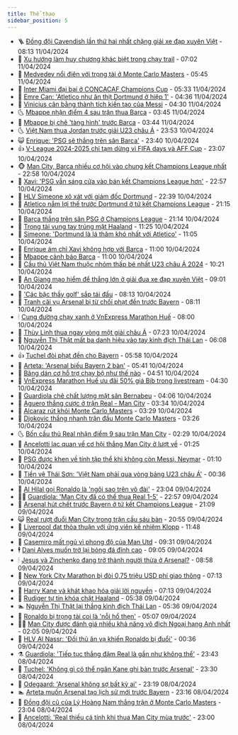```yaml
---
title: Thể thao
sidebar_position: 5
---
```


<!-- vnexpress-the-thao:START -->
- 🪜 [Đồng đội Cavendish lần thứ hai nhất chặng giải xe đạp xuyên Việt](https://vnexpress.net/dong-doi-cavendish-lan-thu-hai-nhat-chang-giai-xe-dap-xuyen-viet-4733149.html) - 08:13 11/04/2024
- 🦩 [Xu hướng làm huy chương khác biệt trong chạy trail](https://vnexpress.net/xu-huong-lam-huy-chuong-khac-biet-trong-chay-trail-4732916.html) - 07:02 11/04/2024
- 🧰 [Medvedev nổi điên với trọng tài ở Monte Carlo Masters](https://vnexpress.net/medvedev-noi-dien-voi-trong-tai-o-monte-carlo-masters-4733030.html) - 05:45 11/04/2024
- 🤗 [Inter Miami đại bại ở CONCACAF Champions Cup](https://vnexpress.net/inter-miami-dai-bai-o-concacaf-champions-cup-4733023.html) - 05:33 11/04/2024
- 🥳 [Emre Can: &#39;Atletico như ăn thịt Dortmund ở hiệp 1&#39;](https://vnexpress.net/emre-can-atletico-nhu-an-thit-dortmund-o-hiep-1-4732900.html) - 04:36 11/04/2024
- 🦣 [Vinicius cân bằng thành tích kiến tạo của Messi](https://vnexpress.net/vinicius-can-bang-thanh-tich-kien-tao-cua-messi-4732887.html) - 04:30 11/04/2024
- 🌜 [Mbappe nhận điểm 4 sau trận thua Barca](https://vnexpress.net/mbappe-nhan-diem-4-sau-tran-thua-barca-4732875.html) - 03:45 11/04/2024
- 🫶 [Mbappe bị chê &#39;tàng hình&#39; trước Barca](https://vnexpress.net/mbappe-bi-che-tang-hinh-truoc-barca-4732883.html) - 03:44 11/04/2024
- 🌜 [Việt Nam thua Jordan trước giải U23 châu Á](https://vnexpress.net/viet-nam-thua-jordan-truoc-giai-u23-chau-a-4732889.html) - 23:53 10/04/2024
- 😺 [Enrique: &#39;PSG sẽ thắng trên sân Barca&#39;](https://vnexpress.net/enrique-psg-se-thang-tren-san-barca-4732888.html) - 23:40 10/04/2024
- 👍 [V-League 2024-2025 chỉ tạm dừng vì FIFA days và AFF Cup](https://vnexpress.net/v-league-2024-2025-chi-tam-dung-vi-fifa-days-va-aff-cup-4732862.html) - 23:07 10/04/2024
- 🐵 [Man City, Barca nhiều cơ hội vào chung kết Champions League nhất](https://vnexpress.net/man-city-barca-nhieu-co-hoi-vao-chung-ket-champions-league-nhat-4732872.html) - 22:58 10/04/2024
- 💫 [Xavi: &#39;PSG vẫn sáng cửa vào bán kết Champions League hơn&#39;](https://vnexpress.net/xavi-psg-van-sang-cua-vao-ban-ket-champions-league-hon-4732880.html) - 22:57 10/04/2024
- 🦆 [HLV Simeone xô xát với giám đốc Dortmund](https://vnexpress.net/hlv-simeone-xo-xat-voi-giam-doc-dortmund-4732873.html) - 22:39 10/04/2024
- 🙉 [Atletico nắm lợi thế trước Dortmund ở tứ kết Champions League](https://vnexpress.net/atletico-nam-loi-the-truoc-dortmund-o-tu-ket-champions-league-4732870.html) - 21:15 10/04/2024
- 📝 [Barca thắng trên sân PSG ở Champions League](https://vnexpress.net/barca-thang-tren-san-psg-o-champions-league-4732871.html) - 21:14 10/04/2024
- 💯 [Trọng tài vung tay trúng mặt Haaland](https://vnexpress.net/trong-tai-vung-tay-trung-mat-haaland-4732581.html) - 11:25 10/04/2024
- 🌈 [Simeone: &#39;Dortmund là lá thăm khó nhất với Atletico&#39;](https://vnexpress.net/simeone-dortmund-la-la-tham-kho-nhat-voi-atletico-4732809.html) - 11:05 10/04/2024
- 🦩 [Enrique ám chỉ Xavi không hợp với Barca](https://vnexpress.net/enrique-am-chi-xavi-khong-hop-voi-barca-4732766.html) - 11:00 10/04/2024
- 🐲 [Mbappe cảnh báo Barca](https://vnexpress.net/mbappe-canh-bao-barca-4732725.html) - 11:00 10/04/2024
- 🌁 [Cầu thủ Việt Nam thuộc nhóm thấp bé nhất U23 châu Á 2024](https://vnexpress.net/cau-thu-viet-nam-thuoc-nhom-thap-be-nhat-u23-chau-a-2024-4732770.html) - 10:21 10/04/2024
- 💯 [An Giang mạo hiểm để thắng lớn ở giải đua xe đạp xuyên Việt](https://vnexpress.net/an-giang-mao-hiem-de-thang-lon-o-giai-dua-xe-dap-xuyen-viet-4732741.html) - 09:01 10/04/2024
- 🌝 [&#39;Các bậc thầy golf&#39; sắp tái đấu](https://vnexpress.net/cac-bac-thay-golf-sap-tai-dau-4732647.html) - 08:13 10/04/2024
- 🤖 [Tranh cãi vụ Arsenal bị từ chối phạt đền trước Bayern](https://vnexpress.net/tranh-cai-vu-arsenal-bi-tu-choi-phat-den-truoc-bayern-4732705.html) - 08:11 10/04/2024
- 🕯 [Cung đường chạy xanh ở VnExpress Marathon Huế](https://vnexpress.net/cung-duong-chay-xanh-o-vnexpress-marathon-hue-4732244.html) - 08:00 10/04/2024
- 🧰 [Thùy Linh thua ngay vòng một giải châu Á](https://vnexpress.net/thuy-linh-thua-ngay-vong-mot-giai-chau-a-4732668.html) - 07:23 10/04/2024
- 🥳 [Nguyễn Thị Thật mất ba danh hiệu vào tay kình địch Thái Lan](https://vnexpress.net/nguyen-thi-that-mat-ba-danh-hieu-vao-tay-kinh-dich-thai-lan-4732644.html) - 06:08 10/04/2024
- 👍 [Tuchel đòi phạt đền cho Bayern](https://vnexpress.net/tuchel-doi-phat-den-cho-bayern-4728764.html) - 05:58 10/04/2024
- 💪 [Arteta: &#39;Arsenal biếu Bayern 2 bàn&#39;](https://vnexpress.net/arteta-arsenal-bieu-bayern-2-ban-4730230.html) - 05:41 10/04/2024
- 👹 [Băng dán cơ hỗ trợ chạy bộ như thế nào](https://vnexpress.net/bang-dan-co-ho-tro-chay-bo-nhu-the-nao-4730598.html) - 04:51 10/04/2024
- 🧰 [VnExpress Marathon Huế ưu đãi 50% giá Bib trong livestream](https://vnexpress.net/vnexpress-marathon-hue-uu-dai-50-gia-bib-trong-livestream-4732254.html) - 04:30 10/04/2024
- 🚀 [Guardiola chê chất lượng mặt sân Bernabeu](https://vnexpress.net/guardiola-che-chat-luong-mat-san-bernabeu-4732532.html) - 04:06 10/04/2024
- 🎃 [Aguero thắng cược ở trận Real - Man City](https://vnexpress.net/aguero-thang-cuoc-o-tran-real-man-city-4732544.html) - 03:34 10/04/2024
- 🧰 [Alcaraz rút khỏi Monte Carlo Masters](https://vnexpress.net/alcaraz-rut-khoi-monte-carlo-masters-4732540.html) - 03:29 10/04/2024
- 👀 [Djokovic thắng nhanh trận đầu Monte Carlo Masters](https://vnexpress.net/djokovic-thang-nhanh-tran-dau-monte-carlo-masters-4732523.html) - 03:26 10/04/2024
- 🌜 [Bốn cầu thủ Real nhận điểm 9 sau trận Man City](https://vnexpress.net/bon-cau-thu-real-nhan-diem-9-sau-tran-man-city-4732478.html) - 02:29 10/04/2024
- 🫶 [Ancelotti lạc quan về cơ hội thắng Man City ở lượt về](https://vnexpress.net/ancelotti-lac-quan-ve-co-hoi-thang-man-city-o-luot-ve-4732450.html) - 01:25 10/04/2024
- 🦄 [PSG được khen về tính tập thể khi không còn Messi, Neymar](https://vnexpress.net/psg-duoc-khen-ve-tinh-tap-the-khi-khong-con-messi-neymar-4732470.html) - 01:10 10/04/2024
- 🥳 [Tiền vệ Thái Sơn: &#39;Việt Nam phải qua vòng bảng U23 châu Á&#39;](https://vnexpress.net/tien-ve-thai-son-viet-nam-phai-qua-vong-bang-u23-chau-a-4732442.html) - 00:36 10/04/2024
- 🐲 [Al Hilal gọi Ronaldo là &#39;ngôi sao trên võ đài&#39;](https://vnexpress.net/al-hilal-goi-ronaldo-la-ngoi-sao-tren-vo-dai-4732415.html) - 23:04 09/04/2024
- 🧑‍🏫 [Guardiola: &#39;Man City đã có thể thua Real 1-5&#39;](https://vnexpress.net/guardiola-man-city-da-co-the-thua-real-1-5-4732429.html) - 22:57 09/04/2024
- 🤔 [Arsenal hút chết trước Bayern ở tứ kết Champions League](https://vnexpress.net/arsenal-hut-chet-truoc-bayern-o-tu-ket-champions-league-4732428.html) - 21:09 09/04/2024
- 😺 [Real rượt đuổi Man City trong trận cầu sáu bàn](https://vnexpress.net/real-ruot-duoi-man-city-trong-tran-cau-sau-ban-4732425.html) - 20:55 09/04/2024
- 💪 [Liverpool đạt thỏa thuận với ứng viên kế nhiệm Klopp](https://vnexpress.net/liverpool-dat-thoa-thuan-voi-ung-vien-ke-nhiem-klopp-4732355.html) - 11:48 09/04/2024
- 💼 [Casemiro mất ngủ vì phong độ của Man Utd](https://vnexpress.net/casemiro-mat-ngu-vi-phong-do-cua-man-utd-4730668.html) - 09:31 09/04/2024
- 🕴 [Dani Alves muốn trở lại bóng đá đỉnh cao](https://vnexpress.net/dani-alves-muon-tro-lai-bong-da-dinh-cao-4732289.html) - 09:05 09/04/2024
- 🕯 [Jesus và Zinchenko đang trở thành người thừa ở Arsenal?](https://vnexpress.net/jesus-va-zinchenko-dang-tro-thanh-nguoi-thua-o-arsenal-4732292.html) - 08:58 09/04/2024
- 📝 [New York City Marathon bị đòi 0,75 triệu USD phí giao thông](https://vnexpress.net/new-york-city-marathon-bi-doi-0-75-trieu-usd-phi-giao-thong-4731544.html) - 07:13 09/04/2024
- 🧐 [Harry Kane và khát khao hóa giải lời nguyền](https://vnexpress.net/harry-kane-va-khat-khao-hoa-giai-loi-nguyen-4731959.html) - 07:13 09/04/2024
- 🙉 [Rudiger tự tin khóa chặt Haaland](https://vnexpress.net/rudiger-tu-tin-khoa-chat-haaland-4731957.html) - 05:38 09/04/2024
- 🏊 [Nguyễn Thị Thật lại thắng kình địch Thái Lan](https://vnexpress.net/nguyen-thi-that-lai-thang-kinh-dich-thai-lan-4732189.html) - 05:36 09/04/2024
- 🌊 [Ronaldo bị trọng tài coi là &#39;nỗi hổ thẹn&#39;](https://vnexpress.net/ronaldo-bi-trong-tai-coi-la-noi-ho-then-4732136.html) - 05:07 09/04/2024
- 👨‍🏫 [Man City được đánh giá nhiều khả năng vô địch Ngoại hạng Anh nhất](https://vnexpress.net/man-city-duoc-danh-gia-nhieu-kha-nang-vo-dich-ngoai-hang-anh-nhat-4731955.html) - 02:05 09/04/2024
- 🥷 [HLV Al Nassr: &#39;Đối thủ ăn vạ khiến Ronaldo bị đuổi&#39;](https://vnexpress.net/hlv-al-nassr-doi-thu-an-va-khien-ronaldo-bi-duoi-4731974.html) - 00:36 09/04/2024
- ⚗️ [Guardiola: &#39;Tiếp tục thắng đậm Real là gần như không thể&#39;](https://vnexpress.net/guardiola-tiep-tuc-thang-dam-real-la-gan-nhu-khong-the-4731972.html) - 23:43 08/04/2024
- 🌮 [Tuchel: &#39;Không gì có thể ngăn Kane ghi bàn trước Arsenal&#39;](https://vnexpress.net/tuchel-khong-gi-co-the-ngan-kane-ghi-ban-truoc-arsenal-4731967.html) - 23:30 08/04/2024
- 🤩 [Odegaard: &#39;Arsenal không sợ bất kỳ ai&#39;](https://vnexpress.net/odegaard-arsenal-khong-so-bat-ky-ai-4731915.html) - 23:19 08/04/2024
- 🏊 [Arteta muốn Arsenal tạo lịch sử mới trước Bayern](https://vnexpress.net/arteta-muon-arsenal-tao-lich-su-moi-truoc-bayern-4731965.html) - 23:16 08/04/2024
- 🐎 [Đồng đội cũ của Lý Hoàng Nam thắng trận ở Monte Carlo Masters](https://vnexpress.net/dong-doi-cu-cua-ly-hoang-nam-thang-tran-o-monte-carlo-masters-4731952.html) - 23:04 08/04/2024
- 💫 [Ancelotti: &#39;Real thiếu cá tính khi thua Man City mùa trước&#39;](https://vnexpress.net/ancelotti-real-thieu-ca-tinh-khi-thua-man-city-mua-truoc-4731962.html) - 23:00 08/04/2024<!-- vnexpress-the-thao:END -->
